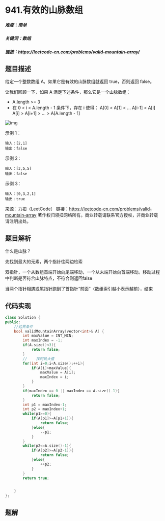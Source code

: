 # 941.有效的山脉数组

##### 难度：简单

##### 关键词：数组

##### 链接：https://leetcode-cn.com/problems/valid-mountain-array/

## 题目描述

给定一个整数数组 A，如果它是有效的山脉数组就返回 true，否则返回 false。

让我们回顾一下，如果 A 满足下述条件，那么它是一个山脉数组：

- A.length >= 3
- 在 0 < i < A.length - 1 条件下，存在 i 使得：
  A[0] < A[1] < ... A[i-1] < A[i]
  A[i] > A[i+1] > ... > A[A.length - 1]

![img](https://assets.leetcode.com/uploads/2019/10/20/hint_valid_mountain_array.png)

示例 1：

```
输入：[2,1]
输出：false
```

示例 2：

```
输入：[3,5,5]
输出：false
```

示例 3：

```
输入：[0,3,2,1]
输出：true
```

来源：力扣（LeetCode）
链接：https://leetcode-cn.com/problems/valid-mountain-array
著作权归领扣网络所有。商业转载请联系官方授权，非商业转载请注明出处。

## 题目解析

什么是山脉？

先找到最大的元素，两个指针往两边检索

双指针，一个从数组首端开始向尾端移动，一个从末端开始向首端移动。移动过程中判断是否符合山脉特点，不符合则返回false

当两个指针相遇或尾指针跑到了首指针“前面”（数组索引越小表示越前），结束

## 代码实现

```c++
class Solution {
public:
    //边界条件
    bool validMountainArray(vector<int>& A) {
        int maxValue = INT_MIN;
        int maxIndex = -1;
        if(A.size()<3){
            return false;
        }
        //    找到最大值    
        for(int i=0;i<A.size();++i){
            if(A[i]>maxValue){
                maxValue = A[i];
                maxIndex = i;
            }
        }
        if(maxIndex == 0 || maxIndex == A.size()-1){
            return false;
        }
        int p1 = maxIndex-1;
        int p2 = maxIndex+1;
        while(p1>=0){
            if(A[p1]>=A[p1+1]){
                return false;
            }else{
                --p1;
            }
        }
        while(p2<=A.size()-1){
            if(A[p2]>=A[p2-1]){
                return false;
            }else{
                ++p2;
            }
        }
        return true;


    }
};
```

## 题解

